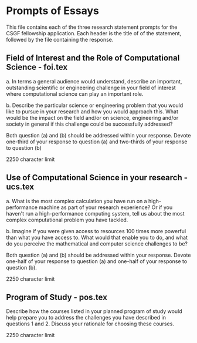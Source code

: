 # Prompts of Essays
This file contains each of the three research statement prompts for the CSGF fellowship application. Each header is the title of of the statement, followed by the file containing the response.

## Field of Interest and the Role of Computational Science - foi.tex
a. In terms a general audience would understand, describe an important, outstanding scientific or engineering challenge in your field of interest where computational science can play an important role.

b. Describe the particular science or engineering problem that you would like to pursue in your research and how you would approach this. What would be the impact on the field and/or on science, engineering and/or society in general if this challenge could be successfully addressed?

Both question (a) and (b) should be addressed within your response. Devote one-third of your response to question (a) and two-thirds of your response to question (b)

2250 character limit

## Use of Computational Science in your research - ucs.tex
a. What is the most complex calculation you have run on a high-performance machine as part of your research experience? Or if you haven't run a high-performance computing system, tell us about the most complex computational problem you have tackled.

b. Imagine if you were given access to resources 100 times more powerful than what you have access to. What would that enable you to do, and what do you perceive the mathematical and computer science challenges to be?

Both question (a) and (b) should be addressed within your response. Devote one-half of your response to question (a) and one-half of your response to question (b).

2250 character limit

## Program of Study - pos.tex
Describe how the courses listed in your planned program of study would help prepare you to address the challenges you have described in questions 1 and 2. Discuss your rationale for choosing these courses.

2250 character limit
